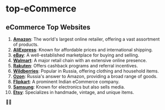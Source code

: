 # top-eCommerce
## eCommerce Top Websites

1. **[Amazon](https://www.amazon.com/)**: The world's largest online retailer, offering a vast assortment of products.
2. **[AliExpress](https://www.aliexpress.com/)**: Known for affordable prices and international shipping.
3. **[eBay](https://www.ebay.com/)**: A well-established marketplace for buying and selling.
4. **[Walmart](https://www.walmart.com/)**: A major retail chain with an extensive online presence.
5. **[Rakuten](https://www.rakuten.com/)**: Offers cashback programs and referral incentives.
6. **[Wildberries](https://www.wildberries.ru/)**: Popular in Russia, offering clothing and household items.
7. **[Ozon](https://www.ozon.ru/)**: Russia's answer to Amazon, providing a broad range of goods.
8. **[Flipkart](https://www.flipkart.com/)**: A prominent Indian eCommerce company.
9. **[Samsung](https://www.samsung.com/)**: Known for electronics but also sells media.
10. **[Etsy](https://www.etsy.com/)**: Specializes in handmade, vintage, and unique items.

🛒🌐
